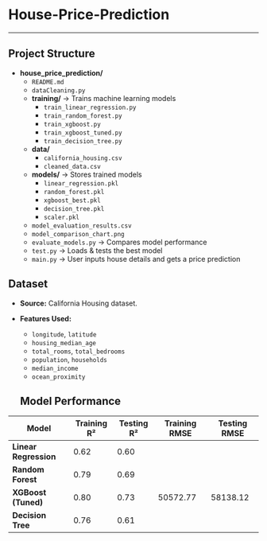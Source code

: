 # House-Price-Prediction


---

## **Project Structure**


- **house_price_prediction/**
  - `README.md` 
  - `dataCleaning.py`
  - **training/** → Trains machine learning models
    - `train_linear_regression.py`
    - `train_random_forest.py`
    - `train_xgboost.py`
    - `train_xgboost_tuned.py`
    - `train_decision_tree.py`
  - **data/**
    - `california_housing.csv`
    - `cleaned_data.csv`
  - **models/** → Stores trained models
    - `linear_regression.pkl`
    - `random_forest.pkl`
    - `xgboost_best.pkl`
    - `decision_tree.pkl`
    - `scaler.pkl`
  - `model_evaluation_results.csv`
  - `model_comparison_chart.png`
  - `evaluate_models.py` → Compares model performance
  - `test.py` → Loads & tests the best model
  - `main.py` → User inputs house details and gets a price prediction
  
##  **Dataset**
- **Source:** California Housing dataset.
- **Features Used:**
  - `longitude`, `latitude` 
  - `housing_median_age` 
  - `total_rooms`, `total_bedrooms` 
  - `population`, `households`
  - `median_income` 
  - `ocean_proximity` 



  ##  **Model Performance**
| Model                 | Training R² | Testing R² | Training RMSE | Testing RMSE |
|---------------------  |------------ |------------|---------------|--------------|
| **Linear Regression** | 0.62        | 0.60       |                              |
| **Random Forest**     | 0.79        | 0.69       |
| **XGBoost (Tuned)**   | 0.80        | 0.73       | 50572.77      | 58138.12     |
| **Decision Tree**     | 0.76        | 0.61       |                              |
 



